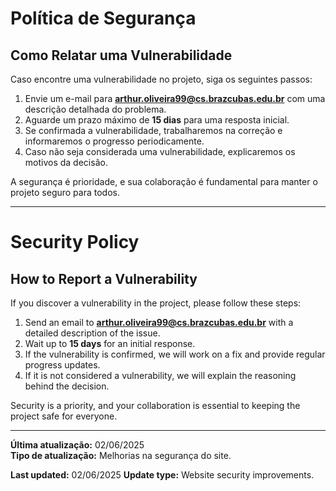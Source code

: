 # Política de Segurança

## Como Relatar uma Vulnerabilidade

Caso encontre uma vulnerabilidade no projeto, siga os seguintes passos:

1. Envie um e-mail para **arthur.oliveira99@cs.brazcubas.edu.br** com uma descrição detalhada do problema.  
2. Aguarde um prazo máximo de **15 dias** para uma resposta inicial.  
3. Se confirmada a vulnerabilidade, trabalharemos na correção e informaremos o progresso periodicamente.  
4. Caso não seja considerada uma vulnerabilidade, explicaremos os motivos da decisão.  

A segurança é prioridade, e sua colaboração é fundamental para manter o projeto seguro para todos.

---

# Security Policy

## How to Report a Vulnerability

If you discover a vulnerability in the project, please follow these steps:

1. Send an email to **arthur.oliveira99@cs.brazcubas.edu.br** with a detailed description of the issue.  
2. Wait up to **15 days** for an initial response.  
3. If the vulnerability is confirmed, we will work on a fix and provide regular progress updates.  
4. If it is not considered a vulnerability, we will explain the reasoning behind the decision.

Security is a priority, and your collaboration is essential to keeping the project safe for everyone.

---

**Última atualização:** 02/06/2025  
**Tipo de atualização:** Melhorias na segurança do site.

**Last updated:** 02/06/2025
**Update type:** Website security improvements.
